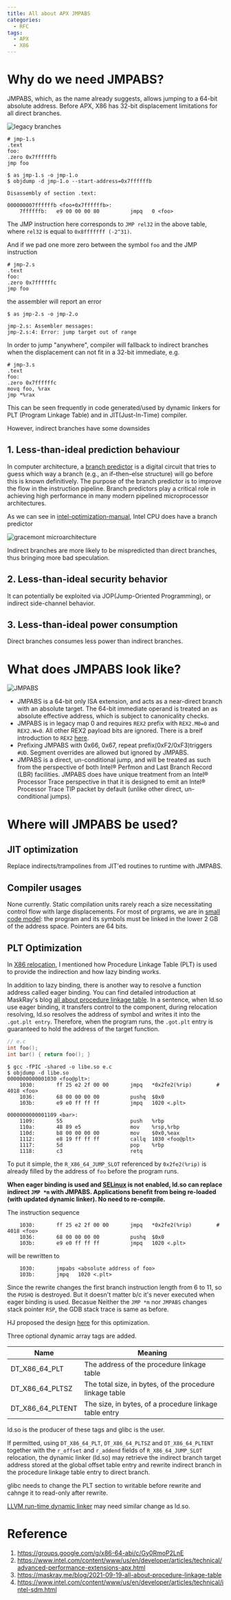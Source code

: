 ```yaml
---
title: All about APX JMPABS
categories:
  - RFC
tags:
  - APX
  - X86
---
```


# Why do we need JMPABS?
JMPABS, which, as the name already suggests, allows jumping to a 64-bit absolute address. Before APX, X86 has 32-bit displacement limitations for all direct branches.

![legacy branches](/rc/All-about-APX-JMPABS/legacy-jmp.png)

```
# jmp-1.s
.text
foo:
.zero 0x7ffffffb
jmp foo
```

```console
$ as jmp-1.s -o jmp-1.o
$ objdump -d jmp-1.o --start-address=0x7ffffffb

Disassembly of section .text:

000000007ffffffb <foo+0x7ffffffb>:
    7ffffffb:   e9 00 00 00 80          jmpq   0 <foo>
```

The JMP instruction here corresponds to `JMP rel32` in the above table, where `rel32` is equal to `0x8fffffff (-2^31)`.

And if we pad one more zero between the symbol `foo` and the JMP instruction

```
# jmp-2.s
.text
foo:
.zero 0x7ffffffc
jmp foo
```

the assembler will report an error

```console
$ as jmp-2.s -o jmp-2.o

jmp-2.s: Assembler messages:
jmp-2.s:4: Error: jump target out of range
```

In order to jump "anywhere", compiler will fallback to indirect branches when the displacement can not fit in a 32-bit immediate, e.g.

```
# jmp-3.s
.text
foo:
.zero 0x7ffffffc
movq foo, %rax
jmp *%rax
```

This can be seen frequently in code generated/used by dynamic linkers for PLT (Program Linkage Table) and in JIT(Just-In-Time) compiler.

However, indirect branches have some downsides
## 1.  Less-than-ideal prediction behaviour
In computer architecture, a [branch predictor](https://en.wikipedia.org/wiki/Branch_predictor) is a digital circuit that tries to guess which way a branch (e.g., an if–then–else structure) will go before this is known definitively. The purpose of the branch predictor is to improve the flow in the instruction pipeline. Branch predictors play a critical role in achieving high performance in many modern pipelined microprocessor architectures.

As we can see in [intel-optimization-manual](https://github.com/intel/optimization-manual), Intel CPU does have a branch predictor

![gracemont microarchitecture](/rc/All-about-APX-JMPABS/gracemont-microarchitecture.png)

Indirect branches are more likely to be mispredicted than direct branches, thus bringing more bad speculation.
## 2. Less-than-ideal security behavior
It can potentially be exploited via JOP(Jump-Oriented Programming), or indirect side-channel behavior.
## 3. Less-than-ideal power consumption
Direct branches consumes less power than indirect branches.

# What does JMPABS look like?

![JMPABS](/rc/All-about-APX-JMPABS/jmpabs.png)

* JMPABS is a 64-bit only ISA extension, and acts as a near-direct branch with an absolute target. The 64-bit immediate operand is treated an as absolute effective address, which is subject to canonicality
checks.
* JMPABS is in legacy map 0 and requires `REX2` prefix with `REX2.M0=0` and `REX2.W=0`. All other REX2 payload bits are ignored. There is a breif introduction to `REX2` [here](https://kanrobert.github.io/rfc/All-about-APX-relocation/).
* Prefixing JMPABS with 0x66, 0x67, repeat prefix(0xF2/0xF3)triggers `#UD`. Segment overrides are allowed but ignored by JMPABS.
*  JMPABS is a direct, un-conditional jump, and will be treated as such from the perspective of both Intel® Perfmon and Last Branch Record (LBR) facilities. JMPABS does have unique treatment from an Intel® Processor Trace perspective in that it is designed to emit an Intel® Processor Trace TIP packet by default (unlike other direct, un-conditional jumps).

# Where will JMPABS be used?
## JIT optimization
Replace indirects/trampolines from JIT'ed routines to runtime with JMPABS.

## Compiler usages
None currently. Static compilation units rarely reach a size necessitating control flow with large displacements. For most of prgrams, we are in [small code model](https://eli.thegreenplace.net/2012/01/03/understanding-the-x64-code-models): the program and its symbols must be linked in the lower 2 GB of the address space. Pointers are 64 bits. 

## PLT Optimization
In [X86 relocation](https://kanrobert.github.io/blog/X86-relocation/), I mentioned how Procedure Linkage Table (PLT) is used to provide the indirection and how lazy binding works.

In addition to lazy binding, there is another way to resolve a function address called eager binding. You can find detailed introduction at MaskRay's blog [all about procedure linkage table](https://maskray.me/blog/2021-09-19-all-about-procedure-linkage-table). In a sentence, when ld.so use eager binding, it transfers control to the component, during relocation resolving, ld.so resolves the address of symbol and writes it into the `.got.plt entry`. Therefore, when the program runs, the `.got.plt` entry is guaranteed to hold the address of the target function.

```c
// e.c
int foo();
int bar() { return foo(); }
```

```console
$ gcc -fPIC -shared -o libe.so e.c
$ objdump -d libe.so
0000000000001030 <foo@plt>:
    1030:       ff 25 e2 2f 00 00       jmpq   *0x2fe2(%rip)        # 4018 <foo>
    1036:       68 00 00 00 00          pushq  $0x0
    103b:       e9 e0 ff ff ff          jmpq   1020 <.plt>

0000000000001109 <bar>:
    1109:       55                      push   %rbp
    110a:       48 89 e5                mov    %rsp,%rbp
    110d:       b8 00 00 00 00          mov    $0x0,%eax
    1112:       e8 19 ff ff ff          callq  1030 <foo@plt>
    1117:       5d                      pop    %rbp
    1118:       c3                      retq
```

To put it simple, the `R_X86_64_JUMP_SLOT` referenced by `0x2fe2(%rip)` is already filled by the address of `foo` before the program runs.

**When eager binding is used and [SELinux](https://github.blog/2023-07-05-introduction-to-selinux/) is not enabled, ld.so can replace indirect `JMP *m` with JMPABS. Applications benefit from being re-loaded (with updated dynamic linker). No need to re-compile.**

The instruction sequence
```
    1030:       ff 25 e2 2f 00 00       jmpq   *0x2fe2(%rip)        # 4018 <foo>
    1036:       68 00 00 00 00          pushq  $0x0
    103b:       e9 e0 ff ff ff          jmpq   1020 <.plt>
```

will be rewritten to

```
    1030:       jmpabs <absolute address of foo> 
    103b:       jmpq   1020 <.plt>
```
Since the rewrite changes the first branch instruction length from 6 to 11, so the `PUSHQ` is destroyed. But it doesn't matter b/c it's never executed when eager binding is used. Becasue Neither the `JMP *m` nor `JMPABS` changes stack pointer `RSP`, the GDB stack trace is same as before.

HJ proposed the design [here](https://groups.google.com/g/x86-64-abi/c/Gy0RmoP2LnE) for this optimization.

Three optional dynamic array tags are added.

Name | Meaning
---  | ---
DT_X86_64_PLT  | The address of the procedure linkage table
DT_X86_64_PLTSZ | The total size, in bytes, of the procedure linkage table
DT_X86_64_PLTENT | The size, in bytes, of a procedure linkage table entry

ld.so is the producer of these tags and glibc is the user. 

If permitted, using `DT_X86_64_PLT`, `DT_X86_64_PLTSZ` and `DT_X86_64_PLTENT` together with the `r_offset` and `r_addend` fields of `R_X86_64_JUMP_SLOT` relocation, the dynamic linker (ld.so) may retrieve the indirect branch target address stored at the global offset table entry and rewrite indirect branch in the procedure linkage table entry to direct branch.

glibc needs to change the PLT section to writable before rewrite and cahnge it to read-only after rewrite.

[LLVM run-time dynamic linker](https://github.com/llvm/llvm-project/blob/main/llvm/lib/ExecutionEngine/RuntimeDyld/RuntimeDyldELF.cpp) may need similar change as ld.so.

# Reference
1. https://groups.google.com/g/x86-64-abi/c/Gy0RmoP2LnE
1. https://www.intel.com/content/www/us/en/developer/articles/technical/advanced-performance-extensions-apx.html
1. https://maskray.me/blog/2021-09-19-all-about-procedure-linkage-table
1. https://www.intel.com/content/www/us/en/developer/articles/technical/intel-sdm.html